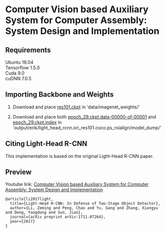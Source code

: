 # Computer Vision based Auxiliary System for Computer Assembly: System Design and Implementation

## Requirements

Ubuntu 18.04<br />
Tensorflow 1.5.0<br />
Cuda 9.0<br />
cuDNN 7.0.5<br />

## Importing Backbone and Weights
1. Download and place [res101.ckpt](https://drive.google.com/open?id=1ISGXDyg5JUUX8NrekDTyRjuwH0E9qiy2) in 'data/imagenet_weights/'

2. Download and place both [epoch_29.ckpt.data-00000-of-00001](https://drive.google.com/open?id=1412Hyee1nGCQHvxXrHOed3haUTS7XhXv) and [epoch_29.ckpt.index](https://drive.google.com/open?id=1uDKZ9xqBlIihjLbZHNi92UEmkxyiqWM3) in 'output/erik/light_head_rcnn.ori_res101.coco.ps_roialign/model_dump/'  

## Citing Light-Head R-CNN

This implementation is based on the original Light-Head R-CNN paper.

## Preview

Youtube link:
[Computer Vision based Auxiliary System for Computer Assembly: System Design and Implementation](https://www.youtube.com/watch?v=B1MpH66SGIM&t=41s&fbclid=IwAR0fcFn4zsqhSjGuOPEsxx1clddyYGce29BB07qYoiWKOrDSKzMTJCTAfi0)

```
@article{li2017light,
  title={Light-Head R-CNN: In Defense of Two-Stage Object Detector},
  author={Li, Zeming and Peng, Chao and Yu, Gang and Zhang, Xiangyu and Deng, Yangdong and Sun, Jian},
  journal={arXiv preprint arXiv:1711.07264},
  year={2017}
}
```
